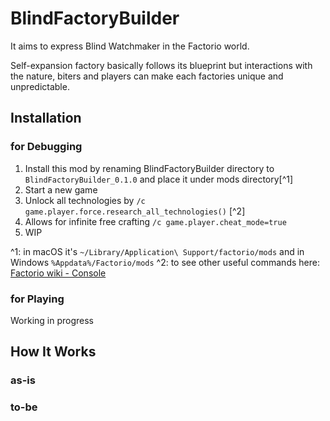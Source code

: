 # BlindFactoryBuilder

It aims to express Blind Watchmaker in the Factorio world.

Self-expansion factory basically follows its blueprint but interactions with the nature, biters and players can make each factories unique and unpredictable.

## Installation

### for Debugging

1. Install this mod by renaming BlindFactoryBuilder directory to `BlindFactoryBuilder_0.1.0` and place it under mods directory[^1]
2. Start a new game
3. Unlock all technologies by `/c game.player.force.research_all_technologies()` [^2]
4. Allows for infinite free crafting `/c game.player.cheat_mode=true`
5. WIP

^1: in macOS it's `~/Library/Application\ Support/factorio/mods` and in Windows `%Appdata%/Factorio/mods`
^2: to see other useful commands here: [Factorio wiki - Console](https://wiki.factorio.com/Console)


### for Playing

Working in progress

## How It Works

### as-is

### to-be